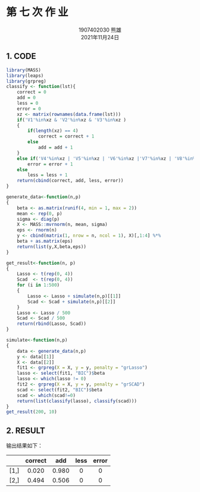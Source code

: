 # **第 七 次 作 业**

<div align = "center">1907402030  熊雄</div>

<div align = "center">2021年11月24日</div>

## 1.  CODE

```R
library(MASS)
library(leaps)
library(grpreg)
classify <- function(lst){
    correct = 0
    add = 0
    less = 0
    error = 0
    xz <- matrix(rownames(data.frame(lst)))
    if('V1'%in%xz & 'V2'%in%xz & 'V3'%in%xz )
    {
        if(length(xz) == 4)
            correct = correct + 1
        else
            add = add + 1
    } 
    else if('V4'%in%xz | 'V5'%in%xz | 'V6'%in%xz |'V7'%in%xz | 'V8'%in%xz | 'V9'%in%xz |'V10'%in%xz)
        error = error + 1
    else
        less = less + 1
    return(cbind(correct, add, less, error))
}

generate_data<-function(n,p)
{
    beta <- as.matrix(runif(4, min = 1, max = 2))
    mean <- rep(0, p)
    sigma <- diag(p)
    X <- MASS::mvrnorm(n, mean, sigma) 
    eps <- rnorm(n)
    y <- cbind(matrix(1, nrow = n, ncol = 1), X)[,1:4] %*%
    beta + as.matrix(eps)
    return(list(y,X,beta,eps))
}

get_result<-function(n, p)
{
    Lasso <- t(rep(0, 4))
    Scad  <- t(rep(0, 4))
    for (i in 1:500)
    {
        Lasso <- Lasso + simulate(n,p)[[1]]
        Scad <- Scad + simulate(n,p)[[2]]
    }
    Lasso <- Lasso / 500
    Scad <- Scad / 500
    return(rbind(Lasso, Scad))
}

simulate<-function(n,p)
{
    data <- generate_data(n,p)
    y <- data[[1]]
    X <- data[[2]]
    fit1 <- grpreg(X = X, y = y, penalty = "grLasso")
    lasso <- select(fit1, "BIC")$beta
    lasso <- which(lasso != 0)
    fit2 <- grpreg(X = X, y = y, penalty = "grSCAD")
    scad <- select(fit2, "BIC")$beta
    scad <- which(scad!=0)
    return(list(classify(lasso), classify(scad)))
}
get_result(200, 10)
```

## 2.  RESULT

输出结果如下：

|      | correct |  add  | less | error |
| :--: | :-----: | :---: | :--: | :---: |
| [1,] |  0.020  | 0.980 |  0   |   0   |
| [2,] |  0.494  | 0.506 |  0   |   0   |

